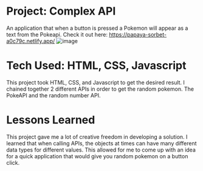 # Project: Complex API

An application that when a button is pressed a Pokemon will appear as a text from the Pokeapi.
Check it out here: https://papaya-sorbet-a0c79c.netlify.app/
![image](https://user-images.githubusercontent.com/112406976/196259685-e37b4db7-c9d9-485f-9511-aa6b797b4e8f.png)
# Tech Used: HTML, CSS, Javascript 
This project took HTML, CSS, and Javascript to get the desired result. I chained together 2 different APIs 
in order to get the random pokemon. The PokeAPI and the random number API.
# Lessons Learned
This project gave me a lot of creative freedom in developing a solution. I learned that when calling APIs, the objects at times
can have many different data types for different values. This allowed for me to come up with an idea for a quick application
that would give you random pokemon on a button click. 

